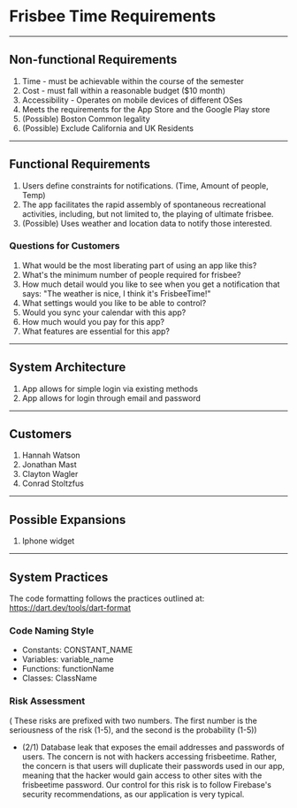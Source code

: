 # Frisbee Time Requirements

****

## Non-functional Requirements

1. Time - must be achievable within the course of the semester
2. Cost - must fall within a reasonable budget ($10 month)
3. Accessibility - Operates on mobile devices of different OSes
4. Meets the requirements for the App Store and the Google Play store
5. (Possible) Boston Common legality
6. (Possible) Exclude California and UK Residents

****

## Functional Requirements

1. Users define constraints for notifications. (Time, Amount of people, Temp)
2. The app facilitates the rapid assembly of spontaneous recreational activities, including, but not limited to, the
   playing of ultimate frisbee.
3. (Possible) Uses weather and location data to notify those interested.

### Questions for Customers

1. What would be the most liberating part of using an app like this?
2. What's the minimum number of people required for frisbee?
3. How much detail would you like to see when you get a notification that says: "The weather is nice, I think it's
   FrisbeeTime!"
4. What settings would you like to be able to control?
5. Would you sync your calendar with this app?
6. How much would you pay for this app?
7. What features are essential for this app?

****

## System Architecture

1. App allows for simple login via existing methods
2. App allows for login through email and password

****

## Customers

1. Hannah Watson
2. Jonathan Mast
3. Clayton Wagler
4. Conrad Stoltzfus

****

## Possible Expansions

1. Iphone widget

****

## System Practices

The code formatting follows the practices outlined at: https://dart.dev/tools/dart-format

### Code Naming Style

- Constants: CONSTANT_NAME
- Variables: variable_name
- Functions: functionName
- Classes: ClassName

### Risk Assessment

( These risks are prefixed with two numbers. The first number is the seriousness of the risk (1-5), and the second is
the probability (1-5))

- (2/1) Database leak that exposes the email addresses and passwords of users. The concern is not with hackers accessing
  frisbeetime. Rather, the concern is that users will duplicate their passwords used in our app, meaning that the hacker
  would gain access to other sites with the frisbeetime password. Our control for this risk is to follow Firebase's
  security recommendations, as our application is very typical.
